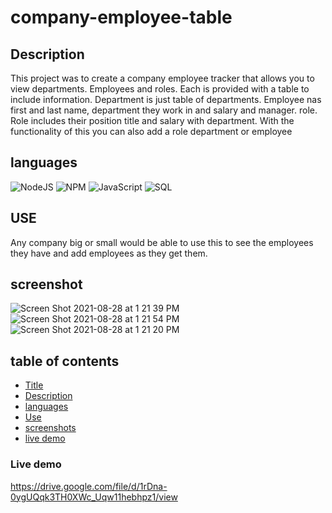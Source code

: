 # company-employee-table

## Description
This project was to create a company employee tracker that allows you to view departments. Employees and roles. Each is provided with a table to include information. Department is just table of departments. Employee nas first and last name, department they work in and salary and manager. role. Role includes their position title and salary with department. With the functionality of this you can also add a role department or employee

## languages
![NodeJS](https://img.shields.io/badge/node.js-%2343853D.svg?style=for-the-badge&logo=node.js&logoColor=white)
![NPM](https://img.shields.io/badge/NPM-%23000000.svg?style=for-the-badge&logo=npm&logoColor=white)
![JavaScript](https://img.shields.io/badge/javascript-%23323330.svg?style=for-the-badge&logo=javascript&logoColor=%23F7DF1E)
![SQL](https://img.shields.io/badge/MySQL-00000F?style=for-the-badge&logo=mysql&logoColor=white)

## USE
Any company big or small would be able to use this to see the employees they have and add employees as they get them.


## screenshot

![Screen Shot 2021-08-28 at 1 21 39 PM](https://user-images.githubusercontent.com/84681402/131228663-3a90ca65-5eff-45e5-b504-b4ae1082105a.png)
![Screen Shot 2021-08-28 at 1 21 54 PM](https://user-images.githubusercontent.com/84681402/131228664-6c9ca05f-28a5-44e8-9492-7374de26ca2c.png)
![Screen Shot 2021-08-28 at 1 21 20 PM](https://user-images.githubusercontent.com/84681402/131228665-3942fb6d-22b3-4abb-a7d0-52e711d148fb.png)

## table of contents

* [Title](#title)
* [Description](#description)
* [languages](#languages)              
* [Use](#use)
* [screenshots](#screenshots)
* [live demo](#demo)

### Live demo
https://drive.google.com/file/d/1rDna-0ygUQqk3TH0XWc_Uqw11hebhpz1/view
